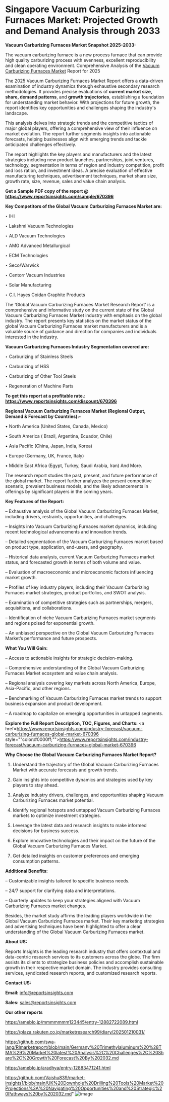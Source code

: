# Singapore Vacuum Carburizing Furnaces Market: Projected Growth and Demand Analysis through 2033

<strong>Vacuum Carburizing Furnaces Market Snapshot 2025-2033:</strong>

The vacuum carburizing furnace is a new process furnace that can provide high quality carburizing process with evenness, excellent reproducibility and clean operating environment. Comprehensive Analysis of the <a href=https://www.reportsinsights.com/sample/670396>Vacuum Carburizing Furnaces Market</a> Report for 2025

The 2025 Vacuum Carburizing Furnaces Market Report offers a data-driven examination of industry dynamics through exhaustive secondary research methodologies. It provides precise evaluations of <strong>current market size, share, demand patterns</strong>, and <strong>growth trajectories</strong>, establishing a foundation for understanding market behavior. With projections for future growth, the report identifies key opportunities and challenges shaping the industry's landscape.

This analysis delves into strategic trends and the competitive tactics of major global players, offering a comprehensive view of their influence on market evolution. The report further segments insights into actionable forecasts, helping businesses align with emerging trends and tackle anticipated challenges effectively.

The report highlights the key players and manufacturers and the latest strategies including new product launches, partnerships, joint ventures, technology, segmentation in terms of region and industry competition, profit and loss ration, and investment ideas. A precise evaluation of effective manufacturing techniques, advertisement techniques, market share size, growth rate, size, revenue, sales and value chain analysis.

<strong>Get a Sample PDF copy of the report @ <a href=https://www.reportsinsights.com/sample/670396 style=color:#0000ff;>https://www.reportsinsights.com/sample/670396</a></strong>

<strong>Key Competitors of the Global Vacuum Carburizing Furnaces Market are:</strong>

‣ IHI

‣ Lakshmi Vacuum Technologies

‣ ALD Vacuum Technologies

‣ AMG Advanced Metallurgical

‣ ECM Technologies

‣ Seco/Warwick

‣ Centorr Vacuum Industries

‣ Solar Manufacturing

‣ C.I. Hayes Coidan Graphite Products

The ‘Global Vacuum Carburizing Furnaces Market Research Report’ is a comprehensive and informative study on the current state of the Global Vacuum Carburizing Furnaces Market industry with emphasis on the global industry. The report presents key statistics on the market status of the global Vacuum Carburizing Furnaces market manufacturers and is a valuable source of guidance and direction for companies and individuals interested in the industry.

<strong>Vacuum Carburizing Furnaces Industry Segmentation covered are:</strong>

‣ Carburizing of Stainless Steels

‣ Carburizing of HSS

‣ Carburizing of Other Tool Steels

‣ Regeneration of Machine Parts

<strong>To get this report at a profitable rate.: <a href=https://www.reportsinsights.com/discount/670396 style=color:#0000ff;>https://www.reportsinsights.com/discount/670396</a></strong>

<strong>Regional Vacuum Carburizing Furnaces Market (Regional Output, Demand &amp; Forecast by Countries):-</strong>

• North America (United States, Canada, Mexico)

• South America ( Brazil, Argentina, Ecuador, Chile)

• Asia Pacific (China, Japan, India, Korea)

• Europe (Germany, UK, France, Italy)

• Middle East Africa (Egypt, Turkey, Saudi Arabia, Iran) And More.

The research report studies the past, present, and future performance of the global market. The report further analyzes the present competitive scenario, prevalent business models, and the likely advancements in offerings by significant players in the coming years.

<strong>Key Features of the Report:</strong>

– Exhaustive analysis of the Global Vacuum Carburizing Furnaces Market, including drivers, restraints, opportunities, and challenges.

– Insights into Vacuum Carburizing Furnaces market dynamics, including recent technological advancements and innovation trends.

– Detailed segmentation of the Vacuum Carburizing Furnaces market based on product type, application, end-users, and geography.

– Historical data analysis, current Vacuum Carburizing Furnaces market status, and forecasted growth in terms of both volume and value.

– Evaluation of macroeconomic and microeconomic factors influencing market growth.

– Profiles of key industry players, including their Vacuum Carburizing Furnaces market strategies, product portfolios, and SWOT analysis.

– Examination of competitive strategies such as partnerships, mergers, acquisitions, and collaborations.

– Identification of niche Vacuum Carburizing Furnaces market segments and regions poised for exponential growth.

– An unbiased perspective on the Global Vacuum Carburizing Furnaces Market’s performance and future prospects.

<strong>What You Will Gain:</strong>

– Access to actionable insights for strategic decision-making.

– Comprehensive understanding of the Global Vacuum Carburizing Furnaces Market ecosystem and value chain analysis.

– Regional analysis covering key markets across North America, Europe, Asia-Pacific, and other regions.

– Benchmarking of Vacuum Carburizing Furnaces market trends to support business expansion and product development.

– A roadmap to capitalize on emerging opportunities in untapped segments.

<strong>Explore the Full Report Description, TOC, Figures, and Charts:</strong>
<a href=https://www.reportsinsights.com/industry-forecast/vacuum-carburizing-furnaces-global-market-670396 style=""color:#0000ff;"">https://www.reportsinsights.com/industry-forecast/vacuum-carburizing-furnaces-global-market-670396</a>

<strong>Why Choose the Global Vacuum Carburizing Furnaces Market Report?</strong>

1. Understand the trajectory of the Global Vacuum Carburizing Furnaces Market with accurate forecasts and growth trends.

2. Gain insights into competitive dynamics and strategies used by key players to stay ahead.

3. Analyze industry drivers, challenges, and opportunities shaping Vacuum Carburizing Furnaces market potential.

4. Identify regional hotspots and untapped Vacuum Carburizing Furnaces markets to optimize investment strategies.

5. Leverage the latest data and research insights to make informed decisions for business success.

6. Explore innovative technologies and their impact on the future of the Global Vacuum Carburizing Furnaces Market.

7. Get detailed insights on customer preferences and emerging consumption patterns.

<strong>Additional Benefits:</strong>

– Customizable insights tailored to specific business needs.

– 24/7 support for clarifying data and interpretations.

– Quarterly updates to keep your strategies aligned with Vacuum Carburizing Furnaces market changes.

Besides, the market study affirms the leading players worldwide in the Global Vacuum Carburizing Furnaces market. Their key marketing strategies and advertising techniques have been highlighted to offer a clear understanding of the Global Vacuum Carburizing Furnaces market.

<strong><strong>About US</strong>:</strong>

Reports Insights is the leading research industry that offers contextual and data-centric research services to its customers across the globe. The firm assists its clients to strategize business policies and accomplish sustainable growth in their respective market domain. The industry provides consulting services, syndicated research reports, and customized research reports.

<strong>Contact US:</strong>

<p class=><b>Email:</b> <a href=mailto:info@reportsinsights.com>info@reportsinsights.com</a></p>
<p class=><b>Sales:</b> <a href=mailto:sales@reportsinsights.com>sales@reportsinsights.com</a></p>

<strong>Our other reports</strong>

<a href=https://ameblo.jp/mmmmmmm123445/entry-12882722089.html>https://ameblo.jp/mmmmmmm123445/entry-12882722089.html</a>

<a href=https://plaza.rakuten.co.jp/marketresearch99/diary/202501210031/>https://plaza.rakuten.co.jp/marketresearch99/diary/202501210031/</a>

<a href=https://github.com/swa-lang/RImarketreport/blob/main/Germany%20Trimethylaluminum%20%28TMA%29%20Market%20latest%20Analysis%2C%20Challenges%2C%20Share%2C%20Growth%20Forecast%20By%202032.md>https://github.com/swa-lang/RImarketreport/blob/main/Germany%20Trimethylaluminum%20%28TMA%29%20Market%20latest%20Analysis%2C%20Challenges%2C%20Share%2C%20Growth%20Forecast%20By%202032.md</a>

<a href=https://ameblo.jp/aradhya/entry-12883471241.html>https://ameblo.jp/aradhya/entry-12883471241.html</a>

<a href=https://github.com/Vaishu839/market-insights1/blob/main/UK%20Downhole%20Drilling%20Tools%20Market%20Projections%3A%20Navigating%20Opportunities%20and%20Strategic%20Pathways%20by%202032.md>https://github.com/Vaishu839/market-insights1/blob/main/UK%20Downhole%20Drilling%20Tools%20Market%20Projections%3A%20Navigating%20Opportunities%20and%20Strategic%20Pathways%20by%202032.md</a>"
![image](https://github.com/user-attachments/assets/2610fbde-74d0-4a03-b302-bf9c33299c3e)
